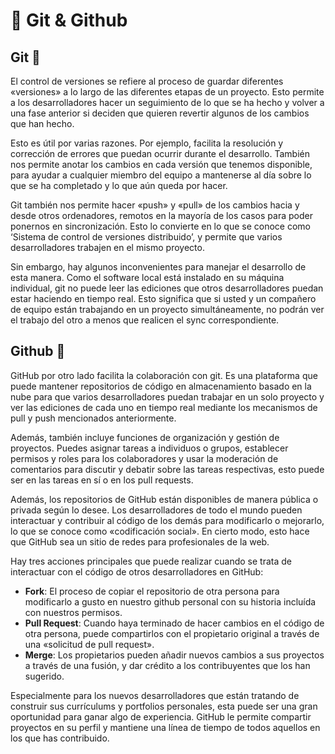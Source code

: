 # 📂 Git & Github 

## Git 📝

El control de versiones se refiere al proceso de guardar diferentes «versiones» a lo largo de las diferentes etapas de un proyecto.
Esto permite a los desarrolladores hacer un seguimiento de lo que se ha hecho y volver a una fase anterior si deciden que quieren revertir algunos de los cambios
que han hecho.

Esto es útil por varias razones. Por ejemplo, facilita la resolución y corrección de errores que puedan ocurrir durante el desarrollo.
También nos permite anotar los cambios en cada versión que tenemos disponible, para ayudar a cualquier miembro del equipo a mantenerse al día sobre lo que se ha completado y lo que aún queda por hacer.

Git también nos permite hacer «push» y «pull» de los cambios hacia y desde otros ordenadores, remotos en la mayoría de los casos para poder ponernos en sincronización.
Esto lo convierte en lo que se conoce como ‘Sistema de control de versiones distribuido’, y permite que varios desarrolladores trabajen en el mismo proyecto.

Sin embargo, hay algunos inconvenientes para manejar el desarrollo de esta manera.
Como el software local está instalado en su máquina individual, git no puede leer las ediciones que otros desarrolladores puedan estar haciendo en tiempo real.
Esto significa que si usted y un compañero de equipo están trabajando en un proyecto simultáneamente, no podrán ver el trabajo del otro a menos que realicen el sync correspondiente.

## Github 📁

GitHub por otro lado facilita la colaboración con git. Es una plataforma que puede mantener repositorios de código en almacenamiento basado en la nube para que
varios desarrolladores puedan trabajar en un solo proyecto y ver las ediciones de cada uno en tiempo real mediante los mecanismos de pull y push mencionados anteriormente.

Además, también incluye funciones de organización y gestión de proyectos. Puedes asignar tareas a individuos o grupos,
establecer permisos y roles para los colaboradores y usar la moderación de comentarios para discutir y debatir sobre las tareas respectivas, esto puede ser en las tareas en sí o en los pull requests.

Además, los repositorios de GitHub están disponibles de manera pública o privada según lo desee.
Los desarrolladores de todo el mundo pueden interactuar y contribuir al código de los demás para modificarlo o mejorarlo,
lo que se conoce como «codificación social». En cierto modo, esto hace que GitHub sea un sitio de redes para profesionales de la web.

Hay tres acciones principales que puede realizar cuando se trata de interactuar con el código de otros desarrolladores en GitHub:

- **Fork**: El proceso de copiar el repositorio de otra persona para modificarlo a gusto en nuestro github personal con su historia incluída con nuestros permisos.
- **Pull Request**: Cuando haya terminado de hacer cambios en el código de otra persona, puede compartirlos con el propietario original a través de una «solicitud de pull request».
- **Merge**: Los propietarios pueden añadir nuevos cambios a sus proyectos a través de una fusión, y dar crédito a los contribuyentes que los han sugerido.

Especialmente para los nuevos desarrolladores que están tratando de construir sus currículums y portfolios personales, esta puede ser una gran oportunidad para ganar algo de experiencia.
GitHub le permite compartir proyectos en su perfil y mantiene una línea de tiempo de todos aquellos en los que has contribuido.

